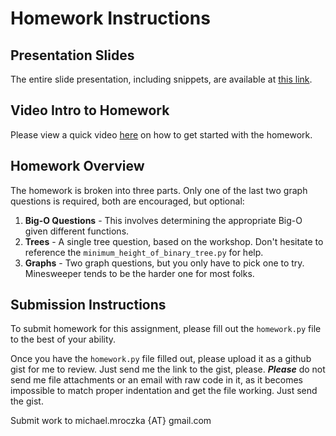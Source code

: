 # Homework Instructions
## Presentation Slides
The entire slide presentation, including snippets, are available at [this link](https://docs.google.com/presentation/d/1deCM_vjT_uOAqW-A4zxwSN08PMAvej5eGJANrHEbMSs/edit?usp=sharing).

## Video Intro to Homework
Please view a quick video [here](https://www.dropbox.com/s/c8gjspj9n5areoj/Kenzie%20Academy%20Homework%20Review.mp4?dl=0) on how to get started with the homework.

## Homework Overview
The homework is broken into three parts. Only one of the last two graph questions is required, both are encouraged, but optional:
1) **Big-O Questions** - This involves determining the appropriate Big-O given different functions.
2) **Trees** - A single tree question, based on the workshop. Don't hesitate to reference the `minimum_height_of_binary_tree.py` for help.
3) **Graphs** - Two graph questions, but you only have to pick one to try. Minesweeper tends to be the harder one for most folks.

## Submission Instructions
To submit homework for this assignment, please fill out the `homework.py` file to the best of your ability.

Once you have the `homework.py` file filled out, please upload it as a github gist for me to review. Just send me the link to the gist, please.
_**Please**_ do not send me file attachments or an email with raw code in it, as it becomes impossible to match proper indentation and get the file working. Just send the gist.

Submit work to michael.mroczka {AT} gmail.com
